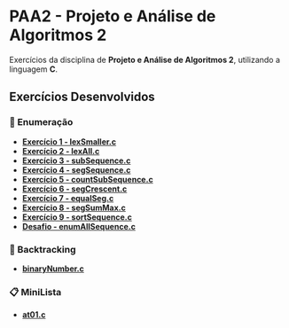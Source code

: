 # PAA2 - Projeto e Análise de Algoritmos 2

Exercícios da disciplina de **Projeto e Análise de Algoritmos 2**, utilizando a linguagem **C**.

## Exercícios Desenvolvidos

### 🔢 Enumeração
- **[Exercício 1 - lexSmaller.c](https://github.com/devBrait/PAA2/blob/main/exercicios/enumeracao/lexSmaller.c)**
- **[Exercício 2 - lexAll.c](https://github.com/devBrait/PAA2/blob/main/exercicios/enumeracao/lexAll.c)**
- **[Exercício 3 - subSequence.c](https://github.com/devBrait/PAA2/blob/main/exercicios/enumeracao/subSequence.c)**
- **[Exercício 4 - segSequence.c](https://github.com/devBrait/PAA2/blob/main/exercicios/enumeracao/segSequence.c)**
- **[Exercício 5 - countSubSequence.c](https://github.com/devBrait/PAA2/blob/main/exercicios/enumeracao/countSubSequence.c)**
- **[Exercício 6 - segCrescent.c](https://github.com/devBrait/PAA2/blob/main/exercicios/enumeracao/segCrescent.c)**
- **[Exercício 7 - equalSeg.c](https://github.com/devBrait/PAA2/blob/main/exercicios/enumeracao/equalSeg.c)**
- **[Exercício 8 - segSumMax.c](https://github.com/devBrait/PAA2/blob/main/exercicios/enumeracao/segSumMax.c)**
- **[Exercício 9 - sortSequence.c](https://github.com/devBrait/PAA2/blob/main/exercicios/enumeracao/sortSequence.c)**
- **[Desafio - enumAllSequence.c](https://github.com/devBrait/PAA2/blob/main/exercicios/enumeracao/enumAllSequence.c)**

### 🔄 Backtracking
- **[binaryNumber.c](https://github.com/devBrait/PAA2/blob/main/exercicios/backtracking/binaryNumber.c)**

### 📋 MiniLista
- **[at01.c](https://github.com/devBrait/PAA2/blob/main/miniLista/at01.c)**


